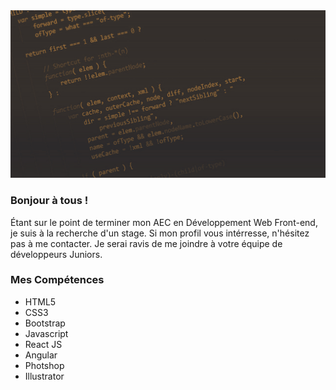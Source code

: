 

<img src="https://github.com/CreasyDev/CreasyDev/blob/main/bannerGithub.jpg" />

<h3>Bonjour à tous !</h3>

<p>
  Étant sur le point de terminer mon AEC en Développement Web Front-end, je suis à la recherche d'un stage. Si mon profil vous intérresse, n'hésitez pas à me contacter. 
  Je serai ravis de me joindre à votre équipe de développeurs Juniors.
</p>

<h3>Mes Compétences</h3>

<ul>
  <li>HTML5</li>
  <li>CSS3</li>
  <li>Bootstrap</li>
  <li>Javascript</li>
  <li>React JS</li>
  <li>Angular</li>
  <li>Photshop</li>
  <li>Illustrator</li>
</ul>


